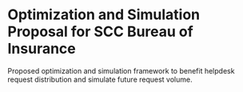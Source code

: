 # Optimization and Simulation Proposal for SCC Bureau of Insurance
Proposed optimization and simulation framework to benefit helpdesk request distribution and simulate future request volume. 
